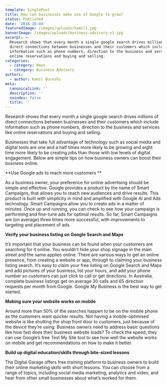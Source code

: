 ```yaml
---
template: SinglePost
title: How can businesses make use of Google to grow?
status: Published
date: '2018-10-04'
featuredImage: /images/uploads/kamil1.jpg
bannerImage: /images/uploads/business-advisory-v1.jpg
excerpt: >-
  Research shows that every month a single google search drives millions of
  direct connections between businesses and their customers which include
  information such as phone numbers, direction to the business and services like
  online reservations and buying and selling.
categories:
  - category: News
  - category: Business Advisory
authors:
  - author: Kamil Qureshi
meta:
  canonicalLink: ''
  description: ''
  noindex: false
  title: ''
---
```


Research shows that every month a single google search drives millions of direct connections between businesses and their customers which include information such as phone numbers, direction to the business and services like online reservations and buying and selling.

Businesses that take full advantage of technology such as social media and digital tools are one and a half times more likely to be growing and eight time more likely to be creating jobs than those with low levels of digital engagement. Below are simple tips on how business owners can boost their business online.

**Use Google ads to reach more customers
**

As a business owner, your preference for online advertising should be simple and effective. Google provides a product by the name of Smart Campaigns, that allows you to reach new audiences and drive results. This product is built with simplicity in mind and amplified with Google AI and Ads technology. Smart Campaigns allow you to create ads in a matter of minutes. Once up and running, you can check to see how your campaign is performing and fine-tune ads for optimal results. So far, Smart Campaigns are (on average) three times more successful, with improvements to targeting and placement of ads.

**Verify your business listing on Google Search and Maps**

It’s important that your business can be found when your customers are searching for it online. You wouldn’t hide your shop signage in the main street and the same applies online. There are various ways to get an online presence, from creating a website or app, through to claiming your business listing search. It’s easy to claim your free listing on Google Search and Maps and add pictures of your business, list your hours, and add your phone number so customers can just click to call or get directions. In Australia, complete business listings get on average 30 calls and 65 direction requests per month from Google. Google My Business is the best way to get started.

**Making sure your website works on mobile**

Around more than 50% of the searches happen to be on the mobile phone as the customers want quicker results. Not having a mobile-optimised website is like shutting the shop front door to customers, just because of the device they’re using. Business owners need to address basic questions like how fast does their business website loads? To check the speed, they can use Google’s free Test My Site tool to see how well the website works on mobile and get recommendations on how to make it better.

**Build up digital education/skills through bite-sized lessons**

The Digital Garage offers free training platform to business owners to build their online marketing skills with short lessons. You can choose from a range of topics, including social media marketing, analytics and video, and hear from other small businesses about what’s worked for them.
